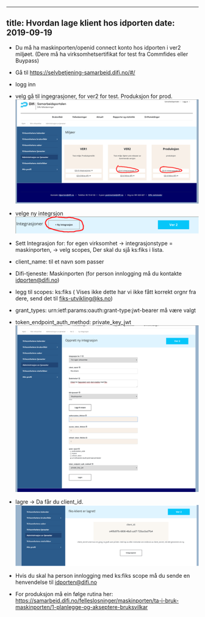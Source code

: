 
---
title: Hvordan lage klient hos idporten
date: 2019-09-19
---

- Du må ha maskinporten/openid connect konto hos idporten i ver2 miljøet. (Dere må ha virksomhetsertifikat for test fra Commfides eller Buypass)
- Gå til https://selvbetjening-samarbeid.difi.no/#/
- logg inn
- velg gå til ingegrasjoner, for ver2 for test. Produksjon for prod.
 ![Idporten](images/idporten1.png "")
- velge ny integrsjon
 ![Idporten](images/idporten2.png "")
- Sett Integrasjon for: for egen virksomhet -> integrasjonstype = maskinporten,  -> velg scopes,  Der skal du sjå ks:fiks i lista.
- client_name: til et navn som passer
- Difi-tjeneste: Maskinporten (for person innlogging må du kontakte idporten@difi.no)
- legg til scopes: ks:fiks ( Vises ikke dette har vi ikke fått korrekt orgnr fra dere, send det til fiks-utvikling@ks.no)
- grant_types: urn:ietf:params:oauth:grant-type:jwt-bearer må være valgt
- token_endpoint_auth_method: private_key_jwt 
![Idporten](images/idporten3.png "")
- lagre -> Da får du client_id.
![Idporten](images/idporten4.png "")

- Hvis du skal ha person innlogging med ks:fiks scope må du sende en henvendelse til idporten@difi.no
- For produksjon må ein følge rutina her: https://samarbeid.difi.no/felleslosninger/maskinporten/ta-i-bruk-maskinporten/1-planlegge-og-akseptere-bruksvilkar
